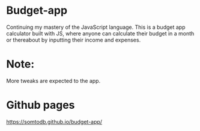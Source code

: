 # Budget-app
Continuing my mastery of the JavaScript language. This is a budget app calculator built with JS, where anyone can calculate their budget in a month or thereabout by inputting their income and expenses.

# Note: 
More tweaks are expected to the app.

# Github pages
https://somtodb.github.io/budget-app/

